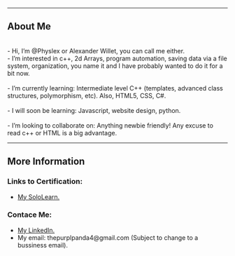 <!DOCTYPE html>
<html>
  <head>
  </head>
<body>
<div>
  <p>
    <hr/>
    <h2><span>About Me<span/></h2>
    <br />
      - Hi, I’m @Physlex or Alexander Willet, you can call me either. 
    <br />
      - I’m interested in c++, 2d Arrays, program automation, saving data via a file system, organization, you name it and I have probably wanted to do it for a bit now.
    <br />
    <br />
      - I’m currently learning: Intermediate level C++ (templates, advanced class structures, polymorphism, etc). Also, HTML5, CSS, C#.<br />
    <br />
      - I will soon be learning: Javascript, website design, python.
    <br />
    <br />
      - I’m looking to collaborate on: Anything newbie friendly! Any excuse to read c++ or HTML is a big advantage. 
    <br />
  </p>
</div>
<div>
  <hr/>
  <h2>More Information</h2>
  <p>
    <h3>Links to Certification: </h3>
    <ul>
      <li>
        <a href="https://www.sololearn.com/profile/21483906" target="_blank"> My SoloLearn.</a>
      </li>
    </ul>
  </div>
  <div>
    <h3>Contace Me: </h3>
    <ul>
      <li>
        <a href="https://www.linkedin.com/in/alexander-williams-letondre-36a59020b/"> My LinkedIn.</a>
      </li>
      <li>
      My email: thepurplpanda4@gmail.com (Subject to change to a bussiness email).
      </li>
    </ul>
  </div>
</p>
</body>
</html>

<!--TODO: Update with HTML5 and add some images-->
